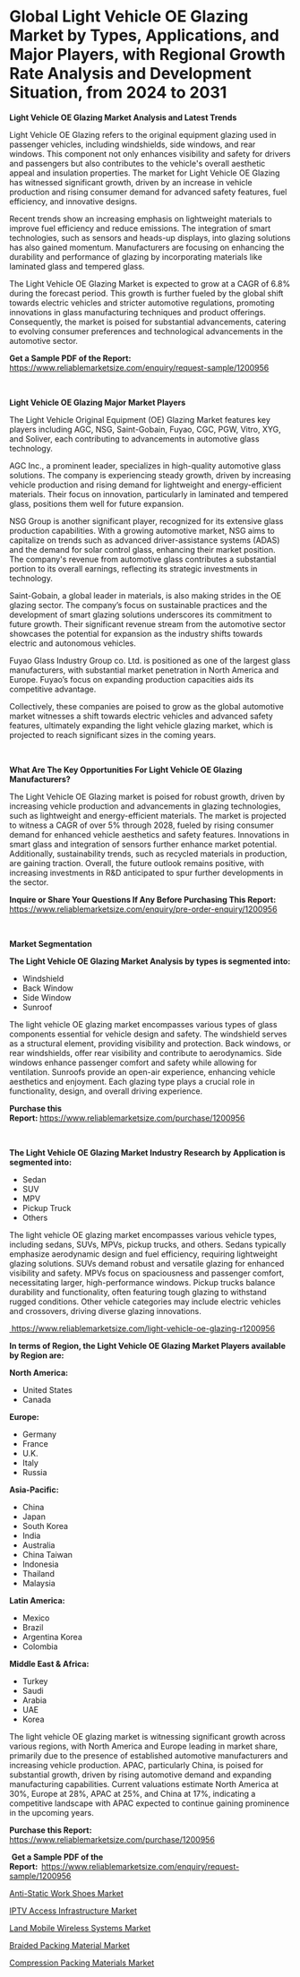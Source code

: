 <p><h1>Global Light Vehicle OE Glazing Market by Types, Applications, and Major Players, with Regional Growth Rate Analysis and Development Situation, from 2024 to 2031</h1></p><p><strong>Light Vehicle OE Glazing Market Analysis and Latest Trends</strong></p>
<p><p>Light Vehicle OE Glazing refers to the original equipment glazing used in passenger vehicles, including windshields, side windows, and rear windows. This component not only enhances visibility and safety for drivers and passengers but also contributes to the vehicle's overall aesthetic appeal and insulation properties. The market for Light Vehicle OE Glazing has witnessed significant growth, driven by an increase in vehicle production and rising consumer demand for advanced safety features, fuel efficiency, and innovative designs.</p><p>Recent trends show an increasing emphasis on lightweight materials to improve fuel efficiency and reduce emissions. The integration of smart technologies, such as sensors and heads-up displays, into glazing solutions has also gained momentum. Manufacturers are focusing on enhancing the durability and performance of glazing by incorporating materials like laminated glass and tempered glass. </p><p>The Light Vehicle OE Glazing Market is expected to grow at a CAGR of 6.8% during the forecast period. This growth is further fueled by the global shift towards electric vehicles and stricter automotive regulations, promoting innovations in glass manufacturing techniques and product offerings. Consequently, the market is poised for substantial advancements, catering to evolving consumer preferences and technological advancements in the automotive sector.</p></p>
<p><strong>Get a Sample PDF of the Report:&nbsp;</strong> <a href="https://www.reliablemarketsize.com/enquiry/request-sample/1200956?utm_campaign=1131&utm_medium=2&utm_source=Github&utm_content=ia&utm_term=11102024&utm_id=light-vehicle-oe-glazing">https://www.reliablemarketsize.com/enquiry/request-sample/1200956</a></p>
<p>&nbsp;</p>
<p><strong>Light Vehicle OE Glazing Major Market Players</strong></p>
<p><p>The Light Vehicle Original Equipment (OE) Glazing Market features key players including AGC, NSG, Saint-Gobain, Fuyao, CGC, PGW, Vitro, XYG, and Soliver, each contributing to advancements in automotive glass technology. </p><p>AGC Inc., a prominent leader, specializes in high-quality automotive glass solutions. The company is experiencing steady growth, driven by increasing vehicle production and rising demand for lightweight and energy-efficient materials. Their focus on innovation, particularly in laminated and tempered glass, positions them well for future expansion.</p><p>NSG Group is another significant player, recognized for its extensive glass production capabilities. With a growing automotive market, NSG aims to capitalize on trends such as advanced driver-assistance systems (ADAS) and the demand for solar control glass, enhancing their market position. The company's revenue from automotive glass contributes a substantial portion to its overall earnings, reflecting its strategic investments in technology.</p><p>Saint-Gobain, a global leader in materials, is also making strides in the OE glazing sector. The company’s focus on sustainable practices and the development of smart glazing solutions underscores its commitment to future growth. Their significant revenue stream from the automotive sector showcases the potential for expansion as the industry shifts towards electric and autonomous vehicles.</p><p>Fuyao Glass Industry Group co. Ltd. is positioned as one of the largest glass manufacturers, with substantial market penetration in North America and Europe. Fuyao’s focus on expanding production capacities aids its competitive advantage. </p><p>Collectively, these companies are poised to grow as the global automotive market witnesses a shift towards electric vehicles and advanced safety features, ultimately expanding the light vehicle glazing market, which is projected to reach significant sizes in the coming years.</p></p>
<p>&nbsp;</p>
<p><strong>What Are The Key Opportunities For Light Vehicle OE Glazing Manufacturers?</strong></p>
<p><p>The Light Vehicle OE Glazing market is poised for robust growth, driven by increasing vehicle production and advancements in glazing technologies, such as lightweight and energy-efficient materials. The market is projected to witness a CAGR of over 5% through 2028, fueled by rising consumer demand for enhanced vehicle aesthetics and safety features. Innovations in smart glass and integration of sensors further enhance market potential. Additionally, sustainability trends, such as recycled materials in production, are gaining traction. Overall, the future outlook remains positive, with increasing investments in R&D anticipated to spur further developments in the sector.</p></p>
<p><strong>Inquire or Share Your Questions If Any Before Purchasing This Report:</strong> <a href="https://www.reliablemarketsize.com/enquiry/pre-order-enquiry/1200956?utm_campaign=1131&utm_medium=2&utm_source=Github&utm_content=ia&utm_term=11102024&utm_id=light-vehicle-oe-glazing">https://www.reliablemarketsize.com/enquiry/pre-order-enquiry/1200956</a></p>
<p>&nbsp;</p>
<p><strong>Market Segmentation</strong></p>
<p><strong>The Light Vehicle OE Glazing Market Analysis by types is segmented into:</strong></p>
<p><ul><li>Windshield</li><li>Back Window</li><li>Side Window</li><li>Sunroof</li></ul></p>
<p><p>The light vehicle OE glazing market encompasses various types of glass components essential for vehicle design and safety. The windshield serves as a structural element, providing visibility and protection. Back windows, or rear windshields, offer rear visibility and contribute to aerodynamics. Side windows enhance passenger comfort and safety while allowing for ventilation. Sunroofs provide an open-air experience, enhancing vehicle aesthetics and enjoyment. Each glazing type plays a crucial role in functionality, design, and overall driving experience.</p></p>
<p><strong>Purchase this Report:&nbsp;</strong><a href="https://www.reliablemarketsize.com/purchase/1200956?utm_campaign=1131&utm_medium=2&utm_source=Github&utm_content=ia&utm_term=11102024&utm_id=light-vehicle-oe-glazing">https://www.reliablemarketsize.com/purchase/1200956</a></p>
<p>&nbsp;</p>
<p><strong>The Light Vehicle OE Glazing Market Industry Research by Application is segmented into:</strong></p>
<p><ul><li>Sedan</li><li>SUV</li><li>MPV</li><li>Pickup Truck</li><li>Others</li></ul></p>
<p><p>The light vehicle OE glazing market encompasses various vehicle types, including sedans, SUVs, MPVs, pickup trucks, and others. Sedans typically emphasize aerodynamic design and fuel efficiency, requiring lightweight glazing solutions. SUVs demand robust and versatile glazing for enhanced visibility and safety. MPVs focus on spaciousness and passenger comfort, necessitating larger, high-performance windows. Pickup trucks balance durability and functionality, often featuring tough glazing to withstand rugged conditions. Other vehicle categories may include electric vehicles and crossovers, driving diverse glazing innovations.</p></p>
<p><a href="https://www.reliablemarketsize.com/light-vehicle-oe-glazing-r1200956?utm_campaign=1131&utm_medium=2&utm_source=Github&utm_content=ia&utm_term=11102024&utm_id=light-vehicle-oe-glazing">&nbsp;https://www.reliablemarketsize.com/light-vehicle-oe-glazing-r1200956</a></p>
<p><strong>In terms of Region, the Light Vehicle OE Glazing Market Players available by Region are:</strong></p>
<p>
    <p> <strong> North America: </strong>
        <ul>
            <li>United States</li>
            <li>Canada</li>
        </ul>
        </p> 
    <p> <strong> Europe: </strong>
        <ul>
            <li>Germany</li>
            <li>France</li>
            <li>U.K.</li>
            <li>Italy</li>
            <li>Russia</li>
        </ul>
        </p> 
    <p> <strong> Asia-Pacific: </strong>
        <ul>
            <li>China</li>
            <li>Japan</li>
            <li>South Korea</li>
            <li>India</li>
            <li>Australia</li>
            <li>China Taiwan</li>
            <li>Indonesia</li>
            <li>Thailand</li>
            <li>Malaysia</li>
        </ul>
        </p> 
    <p> <strong> Latin America: </strong>
        <ul>
            <li>Mexico</li>
            <li>Brazil</li>
            <li>Argentina Korea</li>
            <li>Colombia</li>
        </ul>
        </p> 
    <p> <strong> Middle East & Africa: </strong>
        <ul>
            <li>Turkey</li>
            <li>Saudi</li>
            <li>Arabia</li>
            <li>UAE</li>
            <li>Korea</li>
        </ul>
    </p>
    </p>
<p><p>The light vehicle OE glazing market is witnessing significant growth across various regions, with North America and Europe leading in market share, primarily due to the presence of established automotive manufacturers and increasing vehicle production. APAC, particularly China, is poised for substantial growth, driven by rising automotive demand and expanding manufacturing capabilities. Current valuations estimate North America at 30%, Europe at 28%, APAC at 25%, and China at 17%, indicating a competitive landscape with APAC expected to continue gaining prominence in the upcoming years.</p></p>
<p><strong>Purchase this Report: </strong><a href="https://www.reliablemarketsize.com/purchase/1200956?utm_campaign=1131&utm_medium=2&utm_source=Github&utm_content=ia&utm_term=11102024&utm_id=light-vehicle-oe-glazing">https://www.reliablemarketsize.com/purchase/1200956</a></p>
<p>&nbsp;<strong>Get a Sample PDF of the Report:&nbsp;&nbsp;</strong><a href="https://www.reliablemarketsize.com/enquiry/request-sample/1200956?utm_campaign=1131&utm_medium=2&utm_source=Github&utm_content=ia&utm_term=11102024&utm_id=light-vehicle-oe-glazing">https://www.reliablemarketsize.com/enquiry/request-sample/1200956</a></p>
<p><strong></strong></p>
<p><p><a href="https://www.linkedin.com/pulse/anti-static-work-shoes-market-transformation-comparative-8a2ae?utm_campaign=1131&utm_medium=2&utm_source=Github&utm_content=ia&utm_term=11102024&utm_id=light-vehicle-oe-glazing">Anti-Static Work Shoes Market</a></p><p><a href="https://issuu.com/reportprime-2/docs/iptv-access-infrastructure-market-s_cd67a010649861?utm_campaign=1131&utm_medium=2&utm_source=Github&utm_content=ia&utm_term=11102024&utm_id=light-vehicle-oe-glazing">IPTV Access Infrastructure Market</a></p><p><a href="https://issuu.com/reportprime-2/docs/land-mobile-wireless-systems-market_1d877fd57c014c?utm_campaign=1131&utm_medium=2&utm_source=Github&utm_content=ia&utm_term=11102024&utm_id=light-vehicle-oe-glazing">Land Mobile Wireless Systems Market</a></p><p><a href="https://www.linkedin.com/pulse/braided-packing-material-market-overview-forecast-2024--khnhc?utm_campaign=1131&utm_medium=2&utm_source=Github&utm_content=ia&utm_term=11102024&utm_id=light-vehicle-oe-glazing">Braided Packing Material Market</a></p><p><a href="https://www.linkedin.com/pulse/compression-packing-materials-market-transformation-comparative-8geec?utm_campaign=1131&utm_medium=2&utm_source=Github&utm_content=ia&utm_term=11102024&utm_id=light-vehicle-oe-glazing">Compression Packing Materials Market</a></p></p>
